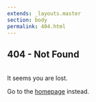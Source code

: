 ```yaml
---
extends: _layouts.master
section: body
permalink: 404.html
---
```


## 404 - Not Found

<br>
It seems you are lost.

Go to the [homepage](/) instead.
